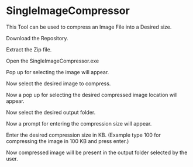# SingleImageCompressor
 This Tool can be used to compress an Image File into a Desired size.

Download the Repository.

Extract the Zip file.

Open the SingleImageCompressor.exe

Pop up for selecting the image will appear.

Now select the desired image to compress.

Now a pop up for selecting the desired compressed image location will appear.

Now select the desired output folder.

Now a prompt for entering the compression size will appear.

Enter the desired compression size in KB.
(Example type 100 for compressing the image in 100 KB and press enter.)

Now compressed image will be present in the output folder selected by the user.
